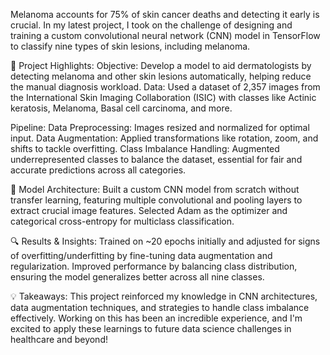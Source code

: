 Melanoma accounts for 75% of skin cancer deaths and detecting it early is crucial. In my latest project, I took on the challenge of designing and training a custom convolutional neural network (CNN) model in TensorFlow to classify nine types of skin lesions, including melanoma.

🚀 Project Highlights:
Objective: Develop a model to aid dermatologists by detecting melanoma and other skin lesions automatically, helping reduce the manual diagnosis workload.
Data: Used a dataset of 2,357 images from the International Skin Imaging Collaboration (ISIC) with classes like Actinic keratosis, Melanoma, Basal cell carcinoma, and more.

Pipeline:
Data Preprocessing: Images resized and normalized for optimal input.
Data Augmentation: Applied transformations like rotation, zoom, and shifts to tackle overfitting.
Class Imbalance Handling: Augmented underrepresented classes to balance the dataset, essential for fair and accurate predictions across all categories.

🧠 Model Architecture:
Built a custom CNN model from scratch without transfer learning, featuring multiple convolutional and pooling layers to extract crucial image features. Selected Adam as the optimizer and categorical cross-entropy for multiclass classification.

🔍 Results & Insights:
Trained on ~20 epochs initially and adjusted for signs of overfitting/underfitting by fine-tuning data augmentation and regularization.
Improved performance by balancing class distribution, ensuring the model generalizes better across all nine classes.

💡 Takeaways:
This project reinforced my knowledge in CNN architectures, data augmentation techniques, and strategies to handle class imbalance effectively. Working on this has been an incredible experience, and I'm excited to apply these learnings to future data science challenges in healthcare and beyond!
